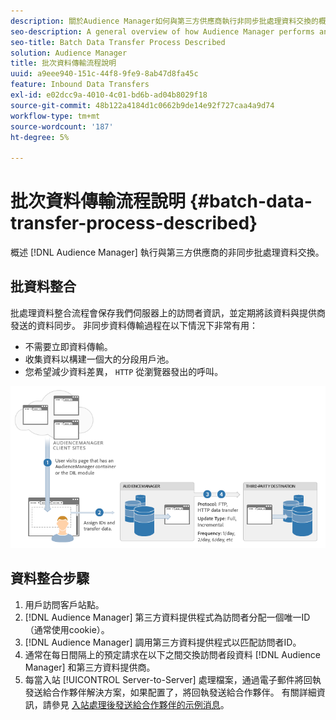 ```yaml
---
description: 關於Audience Manager如何與第三方供應商執行非同步批處理資料交換的概述。
seo-description: A general overview of how Audience Manager performs an asynchronous batch data exchange with a third-party vendor.
seo-title: Batch Data Transfer Process Described
solution: Audience Manager
title: 批次資料傳輸流程說明
uuid: a9eee940-151c-44f8-9fe9-8ab47d8fa45c
feature: Inbound Data Transfers
exl-id: e02dcc9a-4010-4c01-bd6b-ad04b8029f18
source-git-commit: 48b122a4184d1c0662b9de14e92f727caa4a9d74
workflow-type: tm+mt
source-wordcount: '187'
ht-degree: 5%

---
```


# 批次資料傳輸流程說明 {#batch-data-transfer-process-described}

概述 [!DNL Audience Manager] 執行與第三方供應商的非同步批處理資料交換。

## 批資料整合

<!-- c_async.xml -->

批處理資料整合流程會保存我們伺服器上的訪問者資訊，並定期將該資料與提供商發送的資料同步。 非同步資料傳輸過程在以下情況下非常有用：

* 不需要立即資料傳輸。
* 收集資料以構建一個大的分段用戶池。
* 您希望減少資料差異， `HTTP` 從瀏覽器發出的呼叫。

![](assets/s2s_70.png)

## 資料整合步驟

1. 用戶訪問客戶站點。
1. [!DNL Audience Manager] 第三方資料提供程式為訪問者分配一個唯一ID（通常使用cookie）。
1. [!DNL Audience Manager] 調用第三方資料提供程式以匹配訪問者ID。
1. 通常在每日間隔上的預定請求在以下之間交換訪問者段資料 [!DNL Audience Manager] 和第三方資料提供商。
1. 每當入站 [!UICONTROL Server-to-Server] 處理檔案，通過電子郵件將回執發送給合作夥伴解決方案，如果配置了，將回執發送給合作夥伴。 有關詳細資訊，請參見 [入站處理後發送給合作夥伴的示例消息](../../../integration/sending-audience-data/batch-data-transfer-explained/inbound-receipt-message.md)。
